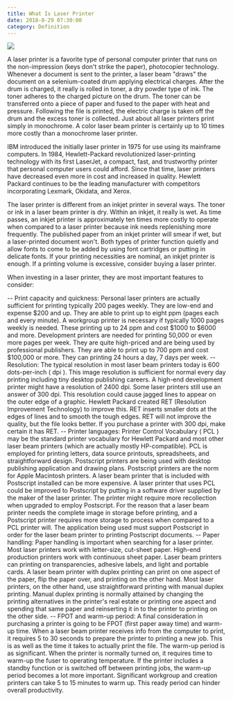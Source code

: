```yaml
---
title: What Is Laser Printer
date: 2018-8-29 07:30:00
category: Definition
---
```


![](/images/1.jpg)

A laser printer is a favorite type of personal computer printer that runs on the non-impression (keys don't strike the paper), photocopier technology. Whenever a document is sent to the printer, a laser beam "draws" the document on a selenium-coated drum applying electrical charges. After the drum is charged, it really is rolled in toner, a dry powder type of ink. The toner adheres to the charged picture on the drum. The toner can be transferred onto a piece of paper and fused to the paper with heat and pressure. Following the file is printed, the electric charge is taken off the drum and the excess toner is collected. Just about all laser printers print simply in monochrome. A color laser beam printer is certainly up to 10 times more costly than a monochrome laser printer.

<!-- more -->

IBM introduced the initially laser printer in 1975 for use using its mainframe computers. In 1984, Hewlett-Packard revolutionized laser-printing technology with its first LaserJet, a compact, fast, and trustworthy printer that personal computer users could afford. Since that time, laser printers have decreased even more in cost and increased in quality. Hewlett Packard continues to be the leading manufacturer with competitors incorporating Lexmark, Okidata, and Xerox.

The laser printer is different from an inkjet printer in several ways. The toner or ink in a laser beam printer is dry. Within an inkjet, it really is wet. As time passes, an inkjet printer is approximately ten times more costly to operate when compared to a laser printer because ink needs replenishing more frequently. The published paper from an inkjet printer will smear if wet, but a laser-printed document won't. Both types of printer function quietly and allow fonts to come to be added by using font cartridges or putting in delicate fonts. If your printing necessities are nominal, an inkjet printer is enough. If a printing volume is excessive, consider buying a laser printer.

When investing in a laser printer, they are most important features to consider:

-- Print capacity and quickness: Personal laser printers are actually sufficient for printing typically 200 pages weekly. They are low-end and expense $200 and up. They are able to print up to eight ppm (pages each and every minute). A workgroup printer is necessary if typically 1000 pages weekly is needed. These printing up to 24 ppm and cost $1000 to $6000 and more. Development printers are needed for printing 50,000 or even more pages per week. They are quite high-priced and are being used by professional publishers. They are able to print up to 700 ppm and cost $100,000 or more. They can printing 24 hours a day, 7 days per week.
-- Resolution: The typical resolution in most laser beam printers today is 600 dots-per-inch ( dpi ). This image resolution is sufficient for normal every day printing including tiny desktop publishing careers. A high-end development printer might have a resolution of 2400 dpi. Some laser printers still use an answer of 300 dpi. This resolution could cause jagged lines to appear on the outer edge of a graphic. Hewlett Packard created RET (Resolution Improvement Technology) to improve this. RET inserts smaller dots at the edges of lines and to smooth the tough edges. RET will not improve the quality, but the file looks better. If you purchase a printer with 300 dpi, make certain it has RET.
-- Printer languages: Printer Control Vocabulary ( PCL ) may be the standard printer vocabulary for Hewlett Packard and most other laser beam printers (which are actually mostly HP-compatible). PCL is employed for printing letters, data source printouts, spreadsheets, and straightforward design. Postscript printers are being used with desktop publishing application and drawing plans. Postscript printers are the norm for Apple Macintosh printers. A laser beam printer that is included with Postscript installed can be more expensive. A laser printer that uses PCL could be improved to Postscript by putting in a software driver supplied by the maker of the laser printer. The printer might require more recollection when upgraded to employ Postscript. For the reason that a laser beam printer needs the complete image in storage before printing, and a Postscript printer requires more storage to process when compared to a PCL printer will. The application being used must support Postscript in order for the laser beam printer to printing Postscript documents.
-- Paper handling: Paper handling is important when searching for a laser printer. Most laser printers work with letter-size, cut-sheet paper. High-end production printers work with continuous sheet paper. Laser beam printers can printing on transparencies, adhesive labels, and light and portable cards. A laser beam printer with duplex printing can print on one aspect of the paper, flip the paper over, and printing on the other hand. Most laser printers, on the other hand, use straightforward printing with manual duplex printing. Manual duplex printing is normally attained by changing the printing alternatives in the printer's real estate or printing one aspect and spending that same paper and reinserting it in to the printer to printing on the other side.
-- FPOT and warm-up period: A final consideration in purchasing a printer is going to be FPOT (first paper away time) and warm-up time. When a laser beam printer receives info from the computer to print, it requires 5 to 30 seconds to prepare the printer to printing a new job. This is as well as the time it takes to actually print the file. The warm-up period is as significant. When the printer is normally turned on, it requires time to warm-up the fuser to operating temperature. If the printer includes a standby function or is switched off between printing jobs, the warm-up period becomes a lot more important. Significant workgroup and creation printers can take 5 to 15 minutes to warm up. This ready period can hinder overall productivity.
